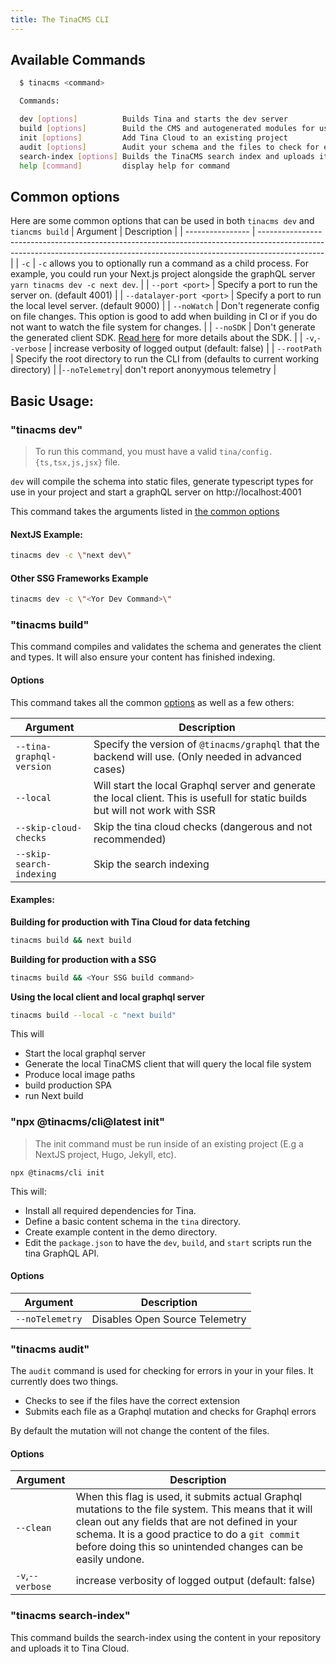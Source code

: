 ```yaml
---
title: The TinaCMS CLI
---
```


## Available Commands

```sh
  $ tinacms <command>

  Commands:

  dev [options]          Builds Tina and starts the dev server
  build [options]        Build the CMS and autogenerated modules for usage with Tina Cloud
  init [options]         Add Tina Cloud to an existing project
  audit [options]        Audit your schema and the files to check for errors
  search-index [options] Builds the TinaCMS search index and uploads it to Tina Cloud
  help [command]         display help for command
```

## Common options

Here are some common options that can be used in both `tinacms dev` and `tiancms build`
| Argument | Description |
| ---------------- | ---------------------------------------------------------------------------------------------------------------------------------------------------------------------------- |
| `-c` | `-c` allows you to optionally run a command as a child process. For example, you could run your Next.js project alongside the graphQL server `yarn tinacms dev -c next dev`. |
| `--port <port>` | Specify a port to run the server on. (default 4001) |
| `--datalayer-port <port>` | Specify a port to run the local level server. (default 9000) |
| `--noWatch` | Don't regenerate config on file changes. This option is good to add when building in CI or if you do not want to watch the file system for changes. |
| `--noSDK` | Don't generate the generated client SDK. [Read here](/docs/graphql/client/) for more details about the SDK. |
| `-v`,`--verbose` | increase verbosity of logged output (default: false) |
| `--rootPath` | Specify the root directory to run the CLI from (defaults to current working directory) |
|`--noTelemetry`| don't report anonyymous telemetry |

## Basic Usage:

### "tinacms dev"

> To run this command, you must have a valid `tina/config.{ts,tsx,js,jsx}` file.

`dev` will compile the schema into static files, generate typescript types for use in your project and start a graphQL server on http://localhost:4001

This command takes the arguments listed in [the common options](#common-options)

#### NextJS Example:

```bash
tinacms dev -c \"next dev\"
```

#### Other SSG Frameworks Example

```bash
tinacms dev -c \"<Yor Dev Command>\"
```

### "tinacms build"

This command compiles and validates the schema and generates the client and types. It will also ensure your content has finished indexing.

#### Options

This command takes all the common [options](#common-options) as well as a few others:

| Argument                 | Description                                                                                                                     |
| ------------------------ |---------------------------------------------------------------------------------------------------------------------------------|
| `--tina-graphql-version` | Specify the version of `@tinacms/graphql` that the backend will use. (Only needed in advanced cases)                            |
| `--local`                | Will start the local Graphql server and generate the local client. This is usefull for static builds but will not work with SSR |
| `--skip-cloud-checks`    | Skip the tina cloud checks (dangerous and not recommended)                                                                      |
| `--skip-search-indexing` | Skip the search indexing                                                                                                        |

#### Examples:

**Building for production with Tina Cloud for data fetching**

```bash
tinacms build && next build
```

**Building for production with a SSG**

```bash
tinacms build && <Your SSG build command>
```

**Using the local client and local graphql server**

```bash
tinacms build --local -c "next build"
```

This will

* Start the local graphql server
* Generate the local TinaCMS client that will query the local file system
* Produce local image paths
* build production SPA
* run Next build

### "npx @tinacms/cli@latest init"

> The init command must be run inside of an existing project (E.g a NextJS project, Hugo, Jekyll, etc).

```bash,copy
npx @tinacms/cli init
```

This will:

* Install all required dependencies for Tina.
* Define a basic content schema in the `tina` directory.
* Create example content in the demo directory.
* Edit the `package.json` to have the `dev`, `build`, and `start` scripts run the tina GraphQL API.

#### Options

| Argument        | Description                    |
| --------------- | ------------------------------ |
| `--noTelemetry` | Disables Open Source Telemetry |

### "tinacms audit"

The `audit` command is used for checking for errors in your in your files. It currently does two things.

* Checks to see if the files have the correct extension
* Submits each file as a Graphql mutation and checks for Graphql errors

By default the mutation will not change the content of the files.

#### Options

| Argument         | Description                                                                                                                                                                                                                                                                |
| ---------------- | -------------------------------------------------------------------------------------------------------------------------------------------------------------------------------------------------------------------------------------------------------------------------- |
| `--clean`        | When this flag is used, it submits actual Graphql mutations to the file system. This means that it will clean out any fields that are not defined in your schema. It is a good practice to do a `git commit` before doing this so unintended changes can be easily undone. |
| `-v`,`--verbose` | increase verbosity of logged output (default: false)                                                                                                                                                                                                                       |

### "tinacms search-index"

This command builds the search-index using the content in your repository and uploads it to Tina Cloud.
